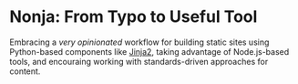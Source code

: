 # Nonja: From Typo to Useful Tool

Embracing a _very opinionated_ workflow for building static sites using Python-based components like [Jinja2][1], taking advantage of Node.js-based tools, and encouraing working with standards-driven approaches for content.

[1]: https://jinja.palletsprojects.com/en/3.1.x/